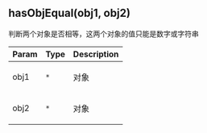 ## hasObjEqual(obj1, obj2)
<p>判断两个对象是否相等，这两个对象的值只能是数字或字符串</p>


| Param | Type | Description |
| --- | --- | --- |
| obj1 | <code>\*</code> | <p>对象</p> |
| obj2 | <code>\*</code> | <p>对象</p> |

